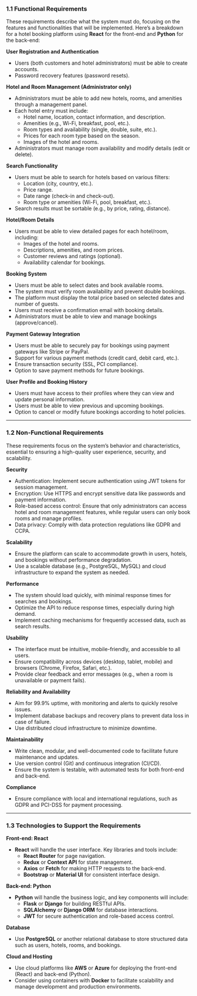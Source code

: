 ### 1.1 Functional Requirements

These requirements describe what the system must do, focusing on the features and functionalities that will be implemented. Here’s a breakdown for a hotel booking platform using **React** for the front-end and **Python** for the back-end:

**User Registration and Authentication**

- Users (both customers and hotel administrators) must be able to create accounts.
- Password recovery features (password resets).

**Hotel and Room Management (Administrator only)**

- Administrators must be able to add new hotels, rooms, and amenities through a management panel.
- Each hotel entry must include:
    - Hotel name, location, contact information, and description.
    - Amenities (e.g., Wi-Fi, breakfast, pool, etc.).
    - Room types and availability (single, double, suite, etc.).
    - Prices for each room type based on the season.
    - Images of the hotel and rooms.
- Administrators must manage room availability and modify details (edit or delete).

**Search Functionality**

- Users must be able to search for hotels based on various filters:
    - Location (city, country, etc.).
    - Price range.
    - Date range (check-in and check-out).
    - Room type or amenities (Wi-Fi, pool, breakfast, etc.).
- Search results must be sortable (e.g., by price, rating, distance).

**Hotel/Room Details**

- Users must be able to view detailed pages for each hotel/room, including:
    - Images of the hotel and rooms.
    - Descriptions, amenities, and room prices.
    - Customer reviews and ratings (optional).
    - Availability calendar for bookings.

**Booking System**

- Users must be able to select dates and book available rooms.
- The system must verify room availability and prevent double bookings.
- The platform must display the total price based on selected dates and number of guests.
- Users must receive a confirmation email with booking details.
- Administrators must be able to view and manage bookings (approve/cancel).

**Payment Gateway Integration**

- Users must be able to securely pay for bookings using payment gateways like Stripe or PayPal.
- Support for various payment methods (credit card, debit card, etc.).
- Ensure transaction security (SSL, PCI compliance).
- Option to save payment methods for future bookings.

**User Profile and Booking History**

- Users must have access to their profiles where they can view and update personal information.
- Users must be able to view previous and upcoming bookings.
- Option to cancel or modify future bookings according to hotel policies.

---

### 1.2 Non-Functional Requirements

These requirements focus on the system’s behavior and characteristics, essential to ensuring a high-quality user experience, security, and scalability.

**Security**

- Authentication: Implement secure authentication using JWT tokens for session management.
- Encryption: Use HTTPS and encrypt sensitive data like passwords and payment information.
- Role-based access control: Ensure that only administrators can access hotel and room management features, while regular users can only book rooms and manage profiles.
- Data privacy: Comply with data protection regulations like GDPR and CCPA.

**Scalability**

- Ensure the platform can scale to accommodate growth in users, hotels, and bookings without performance degradation.
- Use a scalable database (e.g., PostgreSQL, MySQL) and cloud infrastructure to expand the system as needed.

**Performance**

- The system should load quickly, with minimal response times for searches and bookings.
- Optimize the API to reduce response times, especially during high demand.
- Implement caching mechanisms for frequently accessed data, such as search results.

**Usability**

- The interface must be intuitive, mobile-friendly, and accessible to all users.
- Ensure compatibility across devices (desktop, tablet, mobile) and browsers (Chrome, Firefox, Safari, etc.).
- Provide clear feedback and error messages (e.g., when a room is unavailable or payment fails).

**Reliability and Availability**

- Aim for 99.9% uptime, with monitoring and alerts to quickly resolve issues.
- Implement database backups and recovery plans to prevent data loss in case of failure.
- Use distributed cloud infrastructure to minimize downtime.

**Maintainability**

- Write clean, modular, and well-documented code to facilitate future maintenance and updates.
- Use version control (Git) and continuous integration (CI/CD).
- Ensure the system is testable, with automated tests for both front-end and back-end.

**Compliance**

- Ensure compliance with local and international regulations, such as GDPR and PCI-DSS for payment processing.

---

### 1.3 Technologies to Support the Requirements

**Front-end: React**

- **React** will handle the user interface. Key libraries and tools include:
    - **React Router** for page navigation.
    - **Redux** or **Context API** for state management.
    - **Axios** or **Fetch** for making HTTP requests to the back-end.
    - **Bootstrap** or **Material UI** for consistent interface design.

**Back-end: Python**

- **Python** will handle the business logic, and key components will include:
    - **Flask** or **Django** for building RESTful APIs.
    - **SQLAlchemy** or **Django ORM** for database interactions.
    - **JWT** for secure authentication and role-based access control.

**Database**

- Use **PostgreSQL** or another relational database to store structured data such as users, hotels, rooms, and bookings.

**Cloud and Hosting**

- Use cloud platforms like **AWS** or **Azure** for deploying the front-end (React) and back-end (Python).
- Consider using containers with **Docker** to facilitate scalability and manage development and production environments.